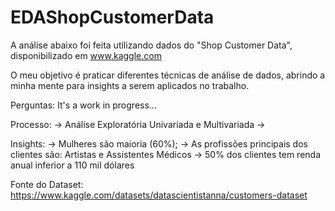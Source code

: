 # EDAShopCustomerData

A análise abaixo foi feita utilizando dados do "Shop Customer Data", disponibilizado em www.kaggle.com

O meu objetivo é praticar diferentes técnicas de análise de dados, abrindo a minha mente para insights a serem aplicados no trabalho.

Perguntas:
    It's a work in progress...

Processo:
    -> Análise Exploratória Univariada e Multivariada
    ->

Insights:
    -> Mulheres são maioria (60%);
    -> As profissões principais dos clientes são: Artistas e Assistentes Médicos
    -> 50% dos clientes tem renda anual inferior a 110 mil dólares
    


Fonte do Dataset: https://www.kaggle.com/datasets/datascientistanna/customers-dataset

